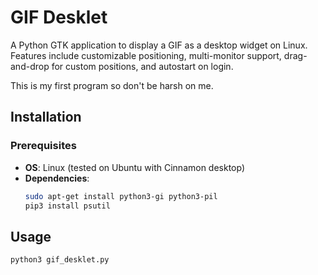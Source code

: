 # GIF Desklet

A Python GTK application to display a GIF as a desktop widget on Linux. Features include customizable positioning, multi-monitor support, drag-and-drop for custom positions, and autostart on login.

This is my first program so don't be harsh on me.

## Installation

### Prerequisites
- **OS**: Linux (tested on Ubuntu with Cinnamon desktop)
- **Dependencies**:
  ```bash
  sudo apt-get install python3-gi python3-pil
  pip3 install psutil
## Usage
```bash
python3 gif_desklet.py
